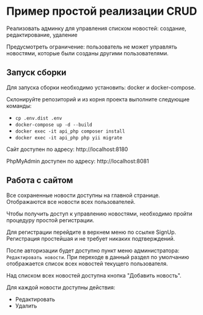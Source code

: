 # Пример простой реализации CRUD

Реализовать админку для управления списком новостей: создание, редактирование, удаление

Предусмотреть ограничение: пользователь не может управлять новостями, которые были созданы другими пользователями.

## Запуск сборки

Для запуска сборки необходимо установить: docker и docker-compose.

Склонируйте репозиторий и из корня проекта выполните следующие команды:
 
- `cp .env.dist .env`  
- `docker-compose up -d --build`
- `docker exec -it api_php composer install`
- `docker exec -it api_php php yii migrate`

Сайт доступен по адресу: http://localhost:8180

PhpMyAdmin доступен по адресу: http://localhost:8081

## Работа с сайтом

Все сохраненные новости доступны на главной странице. Отображаются все новости всех пользователей.

Чтобы получить доступ к управлению новостями, необходимо пройти процедуру простой регистрации.

Для регистрации перейдите в верхнем меню по ссылке SignUp. Регистрация простейшая и не требует никаких подтверждений.

После авторизации будет доступно пункт меню администратора: `Редактировать новости`. При переходе в данный раздел
по умолчанию отображается список всех новостей текущего пользователя.

Над списком всех новостей доступна кнопка "Добавить новость".

Для каждой новости доступны действия:
* Редактировать
* Удалить